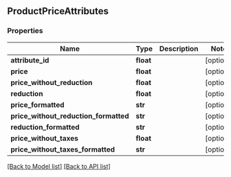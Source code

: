## ProductPriceAttributes

### Properties
Name | Type | Description | Notes
------------ | ------------- | ------------- | -------------
**attribute_id** | **float** |  | [optional] 
**price** | **float** |  | [optional] 
**price_without_reduction** | **float** |  | [optional] 
**reduction** | **float** |  | [optional] 
**price_formatted** | **str** |  | [optional] 
**price_without_reduction_formatted** | **str** |  | [optional] 
**reduction_formatted** | **str** |  | [optional] 
**price_without_taxes** | **float** |  | [optional] 
**price_without_taxes_formatted** | **str** |  | [optional] 

[[Back to Model list]](#documentation-for-models) [[Back to API list]](#documentation-for-api-endpoints)


